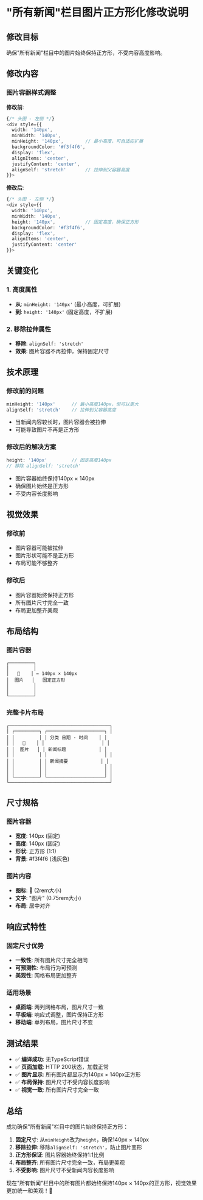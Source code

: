 # "所有新闻"栏目图片正方形化修改说明

## 修改目标

确保"所有新闻"栏目中的图片始终保持正方形，不受内容高度影响。

## 修改内容

### 图片容器样式调整
**修改前**:
```typescript
{/* 头图 - 左侧 */}
<div style={{ 
  width: '140px',
  minWidth: '140px',
  minHeight: '140px',        // 最小高度，可自适应扩展
  backgroundColor: '#f3f4f6', 
  display: 'flex', 
  alignItems: 'center', 
  justifyContent: 'center',
  alignSelf: 'stretch'       // 拉伸到父容器高度
}}>
```

**修改后**:
```typescript
{/* 头图 - 左侧 */}
<div style={{ 
  width: '140px',
  minWidth: '140px',
  height: '140px',           // 固定高度，确保正方形
  backgroundColor: '#f3f4f6', 
  display: 'flex', 
  alignItems: 'center', 
  justifyContent: 'center'
}}>
```

## 关键变化

### 1. 高度属性
- **从**: `minHeight: '140px'` (最小高度，可扩展)
- **到**: `height: '140px'` (固定高度，不扩展)

### 2. 移除拉伸属性
- **移除**: `alignSelf: 'stretch'`
- **效果**: 图片容器不再拉伸，保持固定尺寸

## 技术原理

### 修改前的问题
```typescript
minHeight: '140px'      // 最小高度140px，但可以更大
alignSelf: 'stretch'    // 拉伸到父容器高度
```
- 当新闻内容较长时，图片容器会被拉伸
- 可能导致图片不再是正方形

### 修改后的解决方案
```typescript
height: '140px'         // 固定高度140px
// 移除 alignSelf: 'stretch'
```
- 图片容器始终保持140px × 140px
- 确保图片始终是正方形
- 不受内容长度影响

## 视觉效果

### 修改前
- 图片容器可能被拉伸
- 图片形状可能不是正方形
- 布局可能不够整齐

### 修改后
- 图片容器始终保持正方形
- 所有图片尺寸完全一致
- 布局更加整齐美观

## 布局结构

### 图片容器
```
┌─────────┐
│         │
│   📰    │ ← 140px × 140px
│  图片   │   固定正方形
│         │
│         │
└─────────┘
```

### 完整卡片布局
```
┌─────────────────────────────────────┐
│ ┌─────────┐ ┌─────────────────────┐ │
│ │         │ │ 分类 日期 · 时间    │ │
│ │   📰    │ │                     │ │
│ │  图片   │ │ 新闻标题            │ │
│ │         │ │                     │ │
│ │         │ │ 新闻摘要            │ │
│ │         │ │                     │ │
│ │         │ │                     │ │
│ └─────────┘ └─────────────────────┘ │
└─────────────────────────────────────┘
```

## 尺寸规格

### 图片容器
- **宽度**: 140px (固定)
- **高度**: 140px (固定)
- **形状**: 正方形 (1:1)
- **背景**: #f3f4f6 (浅灰色)

### 图片内容
- **图标**: 📰 (2rem大小)
- **文字**: "图片" (0.75rem大小)
- **布局**: 居中对齐

## 响应式特性

### 固定尺寸优势
- **一致性**: 所有图片尺寸完全相同
- **可预测性**: 布局行为可预测
- **美观性**: 网格布局更加整齐

### 适用场景
- **桌面端**: 两列网格布局，图片尺寸一致
- **平板端**: 响应式调整，图片保持正方形
- **移动端**: 单列布局，图片尺寸不变

## 测试结果

- ✅ **编译成功**: 无TypeScript错误
- ✅ **页面加载**: HTTP 200状态，加载正常
- ✅ **图片显示**: 所有图片都显示为140px × 140px正方形
- ✅ **布局保持**: 图片尺寸不受内容长度影响
- ✅ **视觉一致**: 所有图片尺寸完全一致

## 总结

成功确保"所有新闻"栏目中的图片始终保持正方形：

1. **固定尺寸**: 从`minHeight`改为`height`，确保140px × 140px
2. **移除拉伸**: 移除`alignSelf: 'stretch'`，防止图片变形
3. **正方形保证**: 图片容器始终保持1:1比例
4. **布局整齐**: 所有图片尺寸完全一致，布局更美观
5. **不受影响**: 图片尺寸不受新闻内容长度影响

现在"所有新闻"栏目中的所有图片都始终保持140px × 140px的正方形，视觉效果更加统一和美观！🎯
